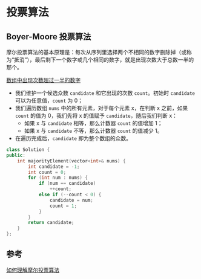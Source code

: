 # 投票算法

## Boyer-Moore 投票算法

摩尔投票算法的基本原理是：每次从序列里选择两个不相同的数字删除掉（或称为“抵消”），最后剩下一个数字或几个相同的数字，就是出现次数大于总数一半的那个。

[数组中出现次数超过一半的数字](https://leetcode-cn.com/problems/shu-zu-zhong-chu-xian-ci-shu-chao-guo-yi-ban-de-shu-zi-lcof/)

- 我们维护一个候选众数 `candidate` 和它出现的次数 `count`。初始时 `candidate` 可以为任意值，`count` 为 0；
- 我们遍历数组 `nums` 中的所有元素，对于每个元素 x，在判断 x 之前，如果 `count` 的值为 0，我们先将 x 的值赋予 `candidate`，随后我们判断 x：
  - 如果 x 与 `candidate` 相等，那么计数器 `count` 的值增加 1；
  - 如果 x 与 `candidate` 不等，那么计数器 `count` 的值减少 1。
- 在遍历完成后，`candidate` 即为整个数组的众数。

``` c++
class Solution {
public:
    int majorityElement(vector<int>& nums) {
        int candidate = -1;
        int count = 0;
        for (int num : nums) {
            if (num == candidate)
                ++count;
            else if (--count < 0) {
                candidate = num;
                count = 1;
            }
        }
        return candidate;
    }
};
```

## 参考

[如何理解摩尔投票算法](https://www.zhihu.com/question/49973163)
